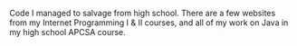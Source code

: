 Code I managed to salvage from high school. There are a few websites from my Internet Programming I & II courses, and all of my work on Java in my high school APCSA course. 
